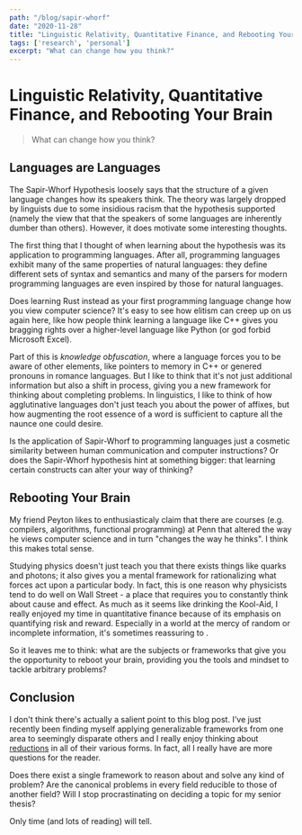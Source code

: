 ```yaml
---
path: "/blog/sapir-whorf"
date: "2020-11-28"
title: "Linguistic Relativity, Quantitative Finance, and Rebooting Your Brain"
tags: ['research', 'personal']
excerpt: "What can change how you think?"
---
```


# Linguistic Relativity, Quantitative Finance, and Rebooting Your Brain
> What can change how you think?

## Languages are Languages
The Sapir-Whorf Hypothesis loosely says that the structure of a given language changes how its speakers think. The theory was largely dropped by linguists due to some insidious racism that the hypothesis supported (namely the view that that the speakers of some languages are inherently dumber than others). However, it does motivate some interesting thoughts.

The first thing that I thought of when learning about the hypothesis was its application to programming languages. After all, programming languages exhibit many of the same properties of natural languages: they define different sets of syntax and semantics and many of the parsers for modern programming languages are even inspired by those for natural languages.

Does learning Rust instead as your first programming language change how you view computer science? It's easy to see how elitism can creep up on us again here, like how people think learning a language like C++ gives you bragging rights over a higher-level language like Python (or god forbid Microsoft Excel). 

Part of this is *knowledge obfuscation*, where a language forces you to be aware of other elements, like pointers to memory in C++ or genered pronouns in romance languages. But I like to think that it's not just additional information but also a shift in process, giving you a new framework for thinking about completing problems. In linguistics, I like to think of how agglutinative languages don't just teach you about the power of affixes, but how augmenting the root essence of a word is sufficient to capture all the naunce one could desire.

Is the application of Sapir-Whorf to programming languages just a cosmetic similarity between human communication and computer instructions? Or does the Sapir-Whorf hypothesis hint at something bigger: that learning certain constructs can alter your way of thinking?

## Rebooting Your Brain
My friend Peyton likes to enthusiasticaly claim that there are courses (e.g. compilers, algorithms, functional programming) at Penn that altered the way he views computer science and in turn "changes the way he thinks". I think this makes total sense.

Studying physics doesn't just teach you that there exists things like quarks and photons; it also gives you a mental framework for rationalizing what forces act upon a particular body. In fact, this is one reason why physicists tend to do well on Wall Street - a place that requires you to constantly think about cause and effect. As much as it seems like drinking the Kool-Aid, I really enjoyed my time in quantitative finance because of its emphasis on quantifying risk and reward. Especially in a world at the mercy of random or incomplete information, it's sometimes reassuring to .

So it leaves me to think: what are the subjects or frameworks that give you the opportunity to reboot your brain, providing you the tools and mindset to tackle arbitrary problems?

## Conclusion
I don't think there's actually a salient point to this blog post. I've just recently been finding myself applying generalizable frameworks from one area to seemingly disparate others and I really enjoy thinking about [reductions](https://en.wikipedia.org/wiki/Reduction_(complexity)) in all of their various forms. In fact, all I really have are more questions for the reader.

Does there exist a single framework to reason about and solve any kind of problem? Are the canonical problems in every field reducible to those of another field? Will I stop procrastinating on deciding a topic for my senior thesis? 

Only time (and lots of reading) will tell.